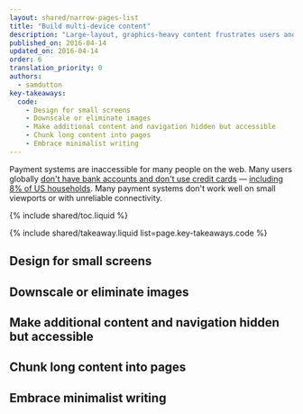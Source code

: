 ```yaml
---
layout: shared/narrow-pages-list
title: "Build multi-device content"
description: "Large-layout, graphics-heavy content frustrates users and discourages them from using your app. Content that is too wide or too tall is overlooked by some users and deliberately avoided by others."
published_on: 2016-04-14
updated_on: 2016-04-14
order: 6
translation_priority: 0
authors:
  - samdutton
key-takeaways:
  code:
    - Design for small screens
    - Downscale or eliminate images
    - Make additional content and navigation hidden but accessible
    - Chunk long content into pages
    - Embrace minimalist writing
---
```


<p class="intro">Payment systems are inaccessible for many people on the web. Many users globally <a href="http://datatopics.worldbank.org/financialinclusion/country/india" title="World Bank report for India">don't have bank accounts and don't use credit cards</a> — <a href="https://www.economist.com/news/united-states/21663262-why-low-income-americans-often-have-pay-more-its-expensive-be-poor" title="Economist article about poverty in the US"> including 8% of US households</a>. Many payment systems don't work well on small viewports or with unreliable connectivity.</p>

{% include shared/toc.liquid %}

{% include shared/takeaway.liquid list=page.key-takeaways.code %}

## Design for small screens

## Downscale or eliminate images

## Make additional content and navigation hidden but accessible

## Chunk long content into pages

## Embrace minimalist writing
